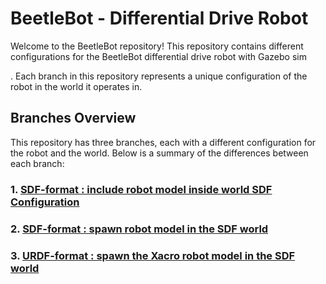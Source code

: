 # BeetleBot - Differential Drive Robot

Welcome to the BeetleBot repository! This repository contains different configurations for the BeetleBot differential drive robot with Gazebo sim 

. Each branch in this repository represents a unique configuration of the robot in the world it operates in.

## Branches Overview

This repository has three branches, each with a different configuration for the robot and the world. Below is a summary of the differences between each branch:

### 1. [SDF-format : include robot model inside world SDF Configuration](https://github.com/KroNton/beetlebot/tree/sdf-format_include-model-world)


### 2. [SDF-format : spawn robot model in the SDF world ](https://github.com/KroNton/beetlebot/tree/sdf-format_spawn-model-launch)


### 3. [URDF-format : spawn the Xacro robot model in the SDF world](https://github.com/KroNton/beetlebot/tree/urdf-format)